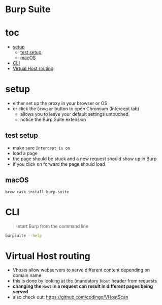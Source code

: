 # Burp Suite


# toc

<!-- vim-markdown-toc GFM -->

* [setup](#setup)
  * [test setup](#test-setup)
  * [macOS](#macos)
* [CLI](#cli)
* [Virtual Host routing](#virtual-host-routing)

<!-- vim-markdown-toc -->

# setup

* either set up the proxy in your browser or OS
* or click the `Browser` button to open Chromium (Intercept tab)
  * allows you to leave your default settings untouched
  * notice the Burp Suite extension

## test setup

* make sure `Intercept is on`
* load a page
* the page should be stuck and a new request should show up in Burp
* if you click on forward the page should load

## macOS

`brew cask install burp-suite`

# CLI

> start Burp from the command line

```sh
burpsuite --help
```
# Virtual Host routing

* Vhosts allow webservers to serve different content depending on domain name
* this is done by looking at the (mandatory )`Host` header from requests
* **changing the `Host` in a request can result in different pages being served**
* also check out: https://github.com/codingo/VHostScan
